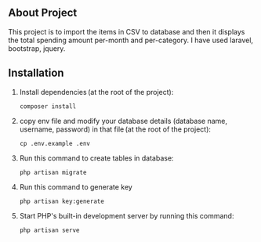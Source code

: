 ## About Project

This project is to import the items in CSV to database and then it displays the total spending amount per-month and per-category. I have used laravel, bootstrap, jquery.


## Installation

1. Install dependencies (at the root of the project):

    ```shell
    composer install
    ```
2. copy env file and modify your database details (database name, username, password) in that file (at the root of the project):

    ```shell
    cp .env.example .env
    ```
3. Run this command to create tables in database:
    ```shell
    php artisan migrate
    ```    
4. Run this command to generate key

    ```shell
    php artisan key:generate
    ```
5. Start PHP's built-in development server by running this command:
    ```shell
    php artisan serve
     ```
    